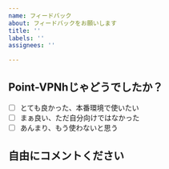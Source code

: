 ```yaml
---
name: フィードバック
about: フィードバックをお願いします
title: ''
labels: ''
assignees: ''

---
```


## Point-VPNhじゃどうでしたか？

- [ ] とても良かった、本番環境で使いたい
- [ ] まぁ良い、ただ自分向けではなかった
- [ ] あんまり、もう使わないと思う

## 自由にコメントください
